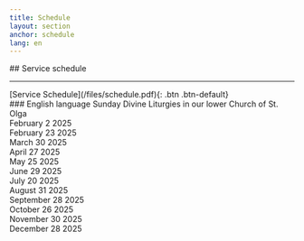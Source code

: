 ```yaml
---
title: Schedule
layout: section
anchor: schedule
lang: en
---
```

<div class="section-title center" markdown="1">
##  Service schedule

-----
</div>
<div class="row">
<div class="col-md-4 col-md-offset-4 text-center center" markdown="1">
[Service Schedule](/files/schedule.pdf){: .btn .btn-default}
</div>
</div>

<div class="row">
<div class="text-center center" markdown="1">
### English language Sunday Divine Liturgies in our lower Church of St. Olga
</div>
</div>

<div class="row">
<div class="col-12 text-center">February 2 2025</div>
</div>

<div class="row">
<div class="col-12 text-center">February 23 2025</div>
</div>

<div class="row">
<div class="col-12 text-center">March 30 2025</div>
</div>

<div class="row">
<div class="col-12 text-center">April 27 2025</div>
</div>

<div class="row">
<div class="col-12 text-center">May 25 2025</div>
</div>

<div class="row">
<div class="col-12 text-center">June 29 2025</div>
</div>

<div class="row">
<div class="col-12 text-center">July 20 2025</div>
</div>

<div class="row">
<div class="col-12 text-center">August 31 2025</div>
</div>

<div class="row">
<div class="col-12 text-center">September 28 2025</div>
</div>

<div class="row">
<div class="col-12 text-center">October 26 2025</div>
</div>

<div class="row">
<div class="col-12 text-center">November 30 2025</div>
</div>

<div class="row">
<div class="col-12 text-center">December 28 2025</div>
</div>
